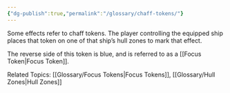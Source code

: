 ```yaml
---
{"dg-publish":true,"permalink":"/glossary/chaff-tokens/"}
---
```


Some effects refer to chaff tokens. The player controlling the equipped ship places that token on one of that ship’s hull zones to mark that effect.

The reverse side of this token is blue, and is referred to as a [[Focus Token\|Focus Token]].

Related Topics: [[Glossary/Focus Tokens\|Focus Tokens]], [[Glossary/Hull Zones\|Hull Zones]]